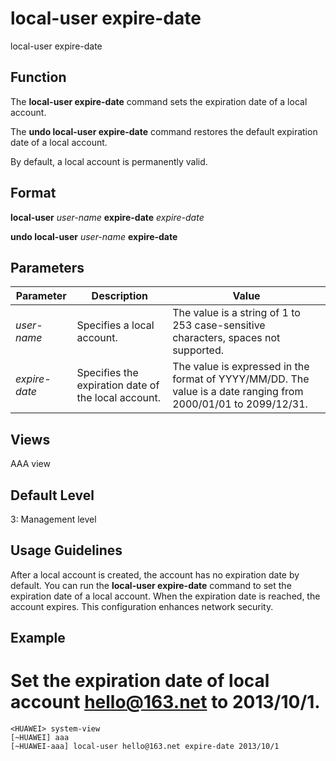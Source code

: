 local-user expire-date
======================

local-user expire-date

Function
--------

The **local-user expire-date** command sets the expiration date of a local account.

The **undo local-user expire-date** command restores the default expiration date of a local account.

By default, a local account is permanently valid.



Format
------

**local-user** *user-name* **expire-date** *expire-date*

**undo local-user** *user-name* **expire-date**



Parameters
----------

| Parameter | Description | Value |
| --- | --- | --- |
| *user-name* | Specifies a local account. | The value is a string of 1 to 253 case-sensitive characters, spaces not supported. |
| *expire-date* | Specifies the expiration date of the local account. | The value is expressed in the format of YYYY/MM/DD. The value is a date ranging from 2000/01/01 to 2099/12/31. |




Views
-----

AAA view



Default Level
-------------

3: Management level



Usage Guidelines
----------------

After a local account is created, the account has no expiration date by default. You can run the **local-user expire-date** command to set the expiration date of a local account. When the expiration date is reached, the account expires. This configuration enhances network security.



Example
-------

# Set the expiration date of local account hello@163.net to 2013/10/1.
```
<HUAWEI> system-view
[~HUAWEI] aaa
[~HUAWEI-aaa] local-user hello@163.net expire-date 2013/10/1

```